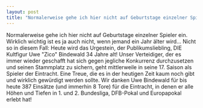 ```yaml
---
layout: post
title: "Normalerweise gehe ich hier nicht auf Geburtstage einzelner Spieler ein."
---
```


Normalerweise gehe ich hier nicht auf Geburtstage einzelner Spieler ein. Wirklich wichtig ist es ja auch nicht, wenn jemand ein Jahr älter wird... Nicht so in diesem Fall: Heute wird das Urgestein, der Publikumsliebling, DIE Kultfigur Uwe "Zico" Bindewald 34 Jahre alt! Unser Verteidiger, der es immer wieder geschafft hat sich gegen jegliche Konkurrenz durchzusetzen und seinen Stammplatz zu sichern, geht mittlerweile in seine 17. Saison als Spieler der Eintracht. Eine Treue, die es in der heutigen Zeit kaum noch gibt und wirklich gewürdigt werden sollte. Wir danken Uwe Bindewald für bis heute 387 Einsätze (und immerhin 8 Tore) für die Eintracht, in denen er alle Höhen und Tiefen in 1. und 2. Bundesliga, DFB-Pokal und Europapokal erlebt hat!
